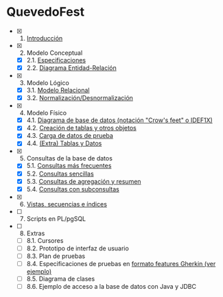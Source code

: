 # QuevedoFest

- [x] 1. [Introducción](Documentación/1-Introducción.md)
- [x] 2. Modelo Conceptual
   - [x] 2.1. [Especificaciones](Documentación/2.1-Especificaciones.md)
   - [x] 2.2. [Diagrama Entidad-Relación](Documentación/2.2-Diagrama_Entidad-Relación.png)
- [x] 3. Modelo Lógico 
   - [x] 3.1. [Modelo Relacional](Documentación/3.1-Modelo_Relacional.md)
   - [x] 3.2. [Normalización/Desnormalización](Documentación/3.2-Normalizacion_Desnormalizacion.md)
- [x] 4. Modelo Físico
   - [x] 4.1. [Diagrama de base de datos (notación "Crow's feet" o IDEF1X)](Documentación/4.1-Diagrama_de_BBDD.png)
   - [x] 4.2. [Creación de tablas y otros objetos](Documentación/4.2-Creación_de_Tablas.md)
   - [x] 4.3. [Carga de datos de prueba](Documentación/4.3-Carga_de_datos.md)
   - [x] 4.4. [(Extra) Tablas y Datos](Documentación/4.4-Tablas_y_Datos.sql)
- [X] 5. Consultas de la base de datos
   - [x] 5.1. [Consultas más frecuentes](Documentación/5.1-Consultas_Frecuentes.md)
   - [x] 5.2. [Consultas sencillas](Documentación/5.2-Consultas_Sencillas.md)
   - [x] 5.3. [Consultas de agregación y resumen](Documentación/5.3-Consultas_Agregación-Resumen.md)
   - [X] 5.4. [Consultas con subconsultas](Documentación/5.4-Subconsultas.md)
- [x] 6. [Vistas, secuencias e índices](Documentación/6-Vistas_Secuencias_Indices.md)
- [ ] 7. Scripts en PL/pgSQL
- [ ] 8. Extras
   - [ ] 8.1. Cursores
   - [ ] 8.2. Prototipo de interfaz de usuario
   - [ ] 8.3. Plan de pruebas
   - [ ] 8.4. Especificaciones de pruebas en [formato features Gherkin (ver ejemplo)](features/admin-carteles.feature) 
   - [ ] 8.5. Diagrama de clases
   - [ ] 8.6. Ejemplo de acceso a la base de datos con Java y JDBC
